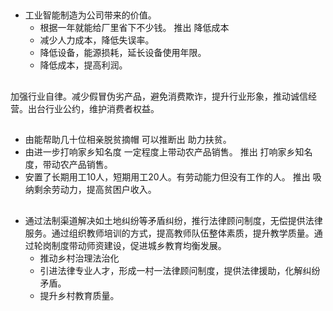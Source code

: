 ##

- 工业智能制造为公司带来的价值。
  - 根据一年就能给厂里省下不少钱。 推出 降低成本
  - 减少人力成本，降低失误率。
  - 降低设备，能源损耗，延长设备使用年限。
  - 降低成本，提高利润。

##

加强行业自律。减少假冒伪劣产品，避免消费欺诈，提升行业形象，推动诚信经营。出台行业公约，维护消费者权益。

##

- 由能帮助几十位相亲脱贫摘帽 可以推断出 助力扶贫。
- 由进一步打响家乡知名度 一定程度上带动农产品销售。 推出 打响家乡知名度，带动农产品销售。
- 安置了长期用工10人，短期用工20人。有劳动能力但没有工作的人。 推出 吸纳剩余劳动力，提高贫困户收入。

##

- 通过法制渠道解决如土地纠纷等矛盾纠纷，推行法律顾问制度，无偿提供法律服务。通过组织教师培训的方式，提高教师队伍整体素质，提升教学质量。通过轮岗制度带动师资建设，促进城乡教育均衡发展。
  - 推动乡村治理法治化
  - 引进法律专业人才，形成一村一法律顾问制度，提供法律援助，化解纠纷矛盾。
  - 提升乡村教育质量。
